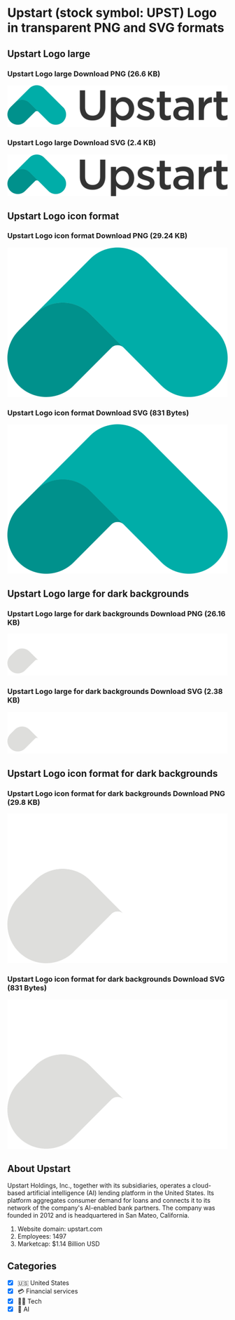 # Upstart (stock symbol: UPST) Logo in transparent PNG and SVG formats

## Upstart Logo large

### Upstart Logo large Download PNG (26.6 KB)

![Upstart Logo large Download PNG (26.6 KB)](/img/orig/UPST_BIG-a9b806e9.png)

### Upstart Logo large Download SVG (2.4 KB)

![Upstart Logo large Download SVG (2.4 KB)](/img/orig/UPST_BIG-177bc66b.svg)

## Upstart Logo icon format

### Upstart Logo icon format Download PNG (29.24 KB)

![Upstart Logo icon format Download PNG (29.24 KB)](/img/orig/UPST-c9c00537.png)

### Upstart Logo icon format Download SVG (831 Bytes)

![Upstart Logo icon format Download SVG (831 Bytes)](/img/orig/UPST-df19e9c4.svg)

## Upstart Logo large for dark backgrounds

### Upstart Logo large for dark backgrounds Download PNG (26.16 KB)

![Upstart Logo large for dark backgrounds Download PNG (26.16 KB)](/img/orig/UPST_BIG.D-6946947c.png)

### Upstart Logo large for dark backgrounds Download SVG (2.38 KB)

![Upstart Logo large for dark backgrounds Download SVG (2.38 KB)](/img/orig/UPST_BIG.D-ac5a7642.svg)

## Upstart Logo icon format for dark backgrounds

### Upstart Logo icon format for dark backgrounds Download PNG (29.8 KB)

![Upstart Logo icon format for dark backgrounds Download PNG (29.8 KB)](/img/orig/UPST.D-a27ddeb3.png)

### Upstart Logo icon format for dark backgrounds Download SVG (831 Bytes)

![Upstart Logo icon format for dark backgrounds Download SVG (831 Bytes)](/img/orig/UPST.D-f0ba8667.svg)

## About Upstart

Upstart Holdings, Inc., together with its subsidiaries, operates a cloud-based artificial intelligence (AI) lending platform in the United States. Its platform aggregates consumer demand for loans and connects it to its network of the company's AI-enabled bank partners. The company was founded in 2012 and is headquartered in San Mateo, California.

1. Website domain: upstart.com
2. Employees: 1497
3. Marketcap: $1.14 Billion USD


## Categories
- [x] 🇺🇸 United States
- [x] 💳 Financial services
- [x] 👩‍💻 Tech
- [x] 🦾 AI
